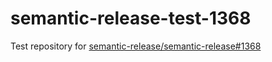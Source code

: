 # semantic-release-test-1368

Test repository for [semantic-release/semantic-release#1368](https://github.com/semantic-release/semantic-release/pull/1368)
